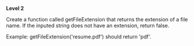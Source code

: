 **Level 2** <br>

Create a function called getFileExtension that returns the extension of a file name. If the inputed string does not have an extension, return false.

Example: getFileExtension('resume.pdf') should return 'pdf'.